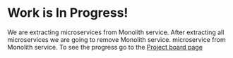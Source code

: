 # Work is In Progress!
We are extracting microservices from Monolith service.
After extracting all microservices we are going to remove Monolith service. 
microservice from Monolith service. 
To see the progress go to the [Project board page](https://github.com/users/hamed-shirbandi/projects/2)